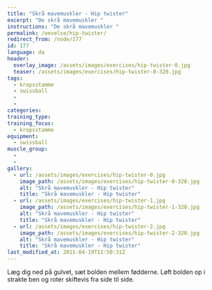 ```yaml
---
title: "Skrå mavemuskler - Hip twister"
excerpt: "De skrå mavemuskler "
instructions: "De skrå mavemuskler "
permalink: /oevelse/hip-twister/
redirect_from: /node/177
id: 177
language: da
header:
  overlay_image: /assets/images/exercises/hip-twister-0.jpg
  teaser: /assets/images/exercises/hip-twister-0-320.jpg
tags:
  - kropsstamme
  - swissball
  - 
  - 
categories:
training_type: 
training_focus: 
  - kropsstamme
equipment:
  - swissball
muscle_group:
  - 
  - 
gallery:
  - url: /assets/images/exercises/hip-twister-0.jpg
    image_path: /assets/images/exercises/hip-twister-0-320.jpg
    alt: "Skrå mavemuskler - Hip twister"
    title: "Skrå mavemuskler - Hip twister"
  - url: /assets/images/exercises/hip-twister-1.jpg
    image_path: /assets/images/exercises/hip-twister-1-320.jpg
    alt: "Skrå mavemuskler - Hip twister"
    title: "Skrå mavemuskler - Hip twister"
  - url: /assets/images/exercises/hip-twister-2.jpg
    image_path: /assets/images/exercises/hip-twister-2-320.jpg
    alt: "Skrå mavemuskler - Hip twister"
    title: "Skrå mavemuskler - Hip twister"
last_modified_at: 2011-04-19T11:50:31Z
---
```


Læg dig ned på gulvet, sæt bolden mellem fødderne. Løft bolden op i strakte ben og roter skiftevis fra side til side.
